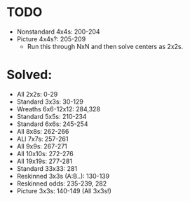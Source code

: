 # TODO
- Nonstandard 4x4s: 200-204
- Picture 4x4s?: 205-209
  - Run this through NxN and then solve centers as 2x2s.

# Solved:
- All 2x2s: 0-29
- Standard 3x3s: 30-129
- Wreaths 6x6-12x12: 284,328
- Standard 5x5s: 210-234
- Standard 6x6s: 245-254
- All 8x8s: 262-266
- ALl 7x7s: 257-261
- All 9x9s: 267-271
- All 10x10s: 272-276
- All 19x19s: 277-281
- Standard 33x33: 281
- Reskinned 3x3s (A:B..): 130-139
- Reskinned odds: 235-239, 282
- Picture 3x3s: 140-149 (All 3x3s!)

